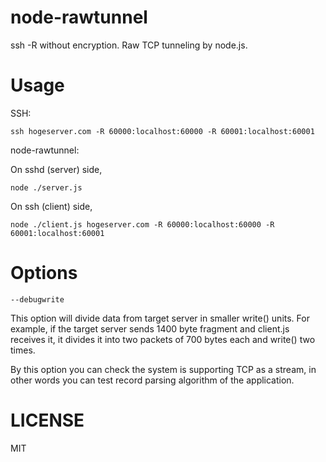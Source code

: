 node-rawtunnel
====
ssh -R without encryption. Raw TCP tunneling by node.js.


Usage
====

SSH:

~~~
ssh hogeserver.com -R 60000:localhost:60000 -R 60001:localhost:60001
~~~

node-rawtunnel:

On sshd (server) side,

~~~
node ./server.js
~~~

On ssh (client) side,

~~~
node ./client.js hogeserver.com -R 60000:localhost:60000 -R 60001:localhost:60001
~~~


Options
===
~~~
--debugwrite
~~~
This option will divide data from target server in smaller write() units.
For example, if the target server sends 1400 byte fragment
and client.js receives it, it divides it into two packets of 700 bytes each and write() two times.

By this option you can check the system is supporting TCP as a stream,
in other words you can test record parsing algorithm of the application.




LICENSE
====
MIT

